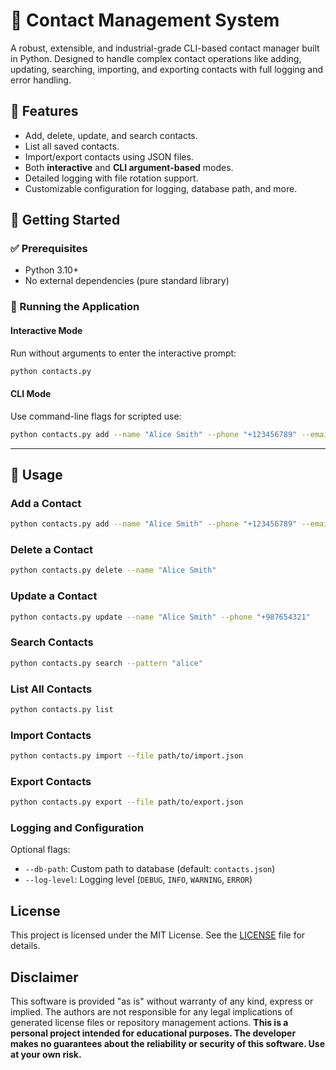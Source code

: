 # 📇 Contact Management System

A robust, extensible, and industrial-grade CLI-based contact manager built in Python. Designed to handle complex contact operations like adding, updating, searching, importing, and exporting contacts with full logging and error handling.

## 📌 Features

* Add, delete, update, and search contacts.
* List all saved contacts.
* Import/export contacts using JSON files.
* Both **interactive** and **CLI argument-based** modes.
* Detailed logging with file rotation support.
* Customizable configuration for logging, database path, and more.

## 🚀 Getting Started

### ✅ Prerequisites

* Python 3.10+
* No external dependencies (pure standard library)

### 🧪 Running the Application

#### Interactive Mode

Run without arguments to enter the interactive prompt:

```bash
python contacts.py
```

#### CLI Mode

Use command-line flags for scripted use:

```bash
python contacts.py add --name "Alice Smith" --phone "+123456789" --email "alice@example.com"
```

---

## 📘 Usage

### Add a Contact

```bash
python contacts.py add --name "Alice Smith" --phone "+123456789" --email "alice@example.com"
```

### Delete a Contact

```bash
python contacts.py delete --name "Alice Smith"
```

### Update a Contact

```bash
python contacts.py update --name "Alice Smith" --phone "+987654321"
```

### Search Contacts

```bash
python contacts.py search --pattern "alice"
```

### List All Contacts

```bash
python contacts.py list
```

### Import Contacts

```bash
python contacts.py import --file path/to/import.json
```

### Export Contacts

```bash
python contacts.py export --file path/to/export.json
```

### Logging and Configuration

Optional flags:

* `--db-path`: Custom path to database (default: `contacts.json`)
* `--log-level`: Logging level (`DEBUG`, `INFO`, `WARNING`, `ERROR`)

## License

This project is licensed under the MIT License. See the [LICENSE](../LICENSE) file for details.

## Disclaimer

This software is provided "as is" without warranty of any kind, express or implied. The authors are not responsible for any legal implications of generated license files or repository management actions.  **This is a personal project intended for educational purposes. The developer makes no guarantees about the reliability or security of this software. Use at your own risk.**
